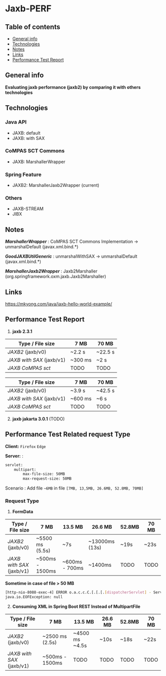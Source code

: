 # Jaxb-PERF

## Table of contents
* [General info](#general-info)
* [Technologies](#technologies)
* [Notes](#notes)
* [Links](#links)
* [Performance Test Report](#performance-test-report)

## General info
**Evaluating jaxb performance (jaxb2) by comparing it with others technologies**

## Technologies
### Java API
* JAXB: default
* JAXB: with SAX
### CoMPAS SCT Commons
* JAXB: MarshallerWrapper
### Spring Feature
* JAXB2: MarshallerJaxb2Wrapper (current) 
### Others
* JAXB-STREAM 
* JIBX 

## Notes

_**MarshallerWrapper**_  : CoMPAS SCT Commons Implementation -> unmarshalDefault (javax.xml.bind.*)

_**GoodJAXBUtilGeneric**_ : unmarshalWithSAX ->  unmarshalDefault (javax.xml.bind.*)

_**MarshallerJaxb2Wrapper**_  : Jaxb2Marshaller (org.springframework.oxm.jaxb.Jaxb2Marshaller)

## Links
https://mkyong.com/java/jaxb-hello-world-example/

## Performance Test Report

1. **jaxb 2.3.1**

Type / File size | 7 MB | 70 MB
--- | --- | ---
*JAXB2* (jaxb/v0) | ~2.2 s | ~22.5 s
*JAXB with SAX* (jaxb/v1) | ~300 ms | ~2 s
*JAXB CoMPAS sct* | TODO | TODO


Type / File size | 7 MB    | 70 MB
--- |---------| ---
*JAXB2* (jaxb/v0) | ~3.9 s  | ~42.5 s
*JAXB with SAX* (jaxb/v1) | ~600 ms | ~6 s
*JAXB CoMPAS sct* | TODO    | TODO

2. **jaxb jakarta 3.0.1** (TODO)


## Performance Test Related request Type 
**Client:** `Firefox` `Edge`

**Server:** :
```bash
servlet:
    multipart:
        max-file-size: 50MB
        max-request-size: 50MB
```
Scenario : Add file `~6MB` in file `[7MB, 13,5MB, 26.6MB, 52.8MB, 70MB]`
### Request Type
1. **FormData**

Type / File size | 7 MB  | 13.5 MB | 26.6 MB | 52.8MB | 70 MB
--- |---------| --- | --- | --- | ---
*JAXB2* (jaxb/v0) | ~5500 ms (5.5s) |  ~7s |  ~13000ms (13s) |  ~19s |  ~23s
*JAXB with SAX* (jaxb/v1) |~500ms - 1500ms | ~600ms - 700ms  | ~1400ms |  TODO |  TODO

**Sometime in case of file > 50 MB**
```bash
[http-nio-8088-exec-4] ERROR o.a.c.c.C.[.[.[.[dispatcherServlet] - Servlet.service() for servlet [dispatcherServlet] in context with path [] threw exception [Request processing failed; nested exception is org.springframework.web.multipart.MultipartException: Failed to parse multipart servlet request; nested exception is java.io.IOException: org.apache.tomcat.util.http.fileupload.impl.IOFileUploadException: Processing of multipart/form-data request failed. java.io.EOFException] with root cause
java.io.EOFException: null
```

2. **Consuming XML in Spring Boot REST Instead of MultipartFile**

Type / File size | 7 MB  | 13.5 MB | 26.6 MB | 52.8MB | 70 MB
--- |---------| --- | --- | --- | ---
*JAXB2* (jaxb/v0) | ~2500 ms (2.5s) |  ~4500 ms ~4.5s |  ~10s |  ~18s |  ~22s
*JAXB with SAX* (jaxb/v1) |~500ms - 1500ms | TODO  | TODO |  TODO |  TODO





